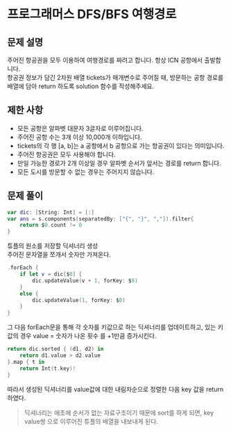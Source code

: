 # 프로그래머스 DFS/BFS 여행경로

## 문제 설명

주어진 항공권을 모두 이용하여 여행경로를 짜려고 합니다. 항상 ICN 공항에서 출발합니다.  
항공권 정보가 담긴 2차원 배열 tickets가 매개변수로 주어질 때, 방문하는 공항 경로를 배열에 담아 return 하도록 solution 함수를 작성해주세요.

## 제한 사항

- 모든 공항은 알파벳 대문자 3글자로 이루어집니다.
- 주어진 공항 수는 3개 이상 10,000개 이하입니다.
- tickets의 각 행 [a, b]는 a 공항에서 b 공항으로 가는 항공권이 있다는 의미입니다.
- 주어진 항공권은 모두 사용해야 합니다.
- 만일 가능한 경로가 2개 이상일 경우 알파벳 순서가 앞서는 경로를 return 합니다.
- 모든 도시를 방문할 수 없는 경우는 주어지지 않습니다.

## 문제 풀이

```swift
var dic: [String: Int] = [:]
var ans = s.components(separatedBy: ["{", "}", ","]).filter{
    return $0.count != 0
}
```

튜플의 원소를 저장할 딕셔너리 생성  
주어진 문자열을 쪼개서 숫자만 가져온다.

```swift
.forEach {
    if let v = dic[$0] {
        dic.updateValue(v + 1, forKey: $0)
    }
    else {
        dic.updateValue(1, forKey: $0)
    }
}
```

그 다음 forEach문을 통해 각 숫자를 키값으로 하는 딕셔너리를 업데이트하고, 있는 키 값의 경우 value = 숫자가 나온 횟수 를 +1만큼 증가시킨다.

```swift
return dic.sorted { (d1, d2) in
    return d1.value > d2.value
}.map { t in
    return Int(t.key)!
}
```

따라서 생성된 딕셔너리를 value값에 대한 내림차순으로 정렬한 다음 key 값을 return 하였다.

> 딕셔너리는 애초에 순서가 없는 자료구조이기 때문에 sort를 하게 되면, key value쌍 으로 이루어진 튜플의 배열을 내보내게 된다.

